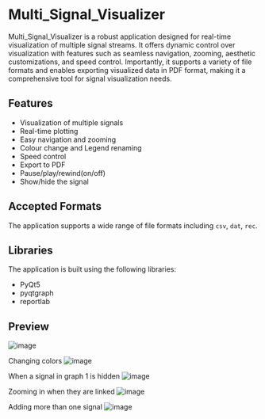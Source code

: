 # Multi_Signal_Visualizer
Multi_Signal_Visualizer is a robust application designed for real-time visualization of multiple signal streams. It offers dynamic control over visualization with features such as seamless navigation, zooming, aesthetic customizations, and speed control. Importantly, it supports a variety of file formats and enables exporting visualized data in PDF format, making it a comprehensive tool for signal visualization needs.

## Features
- Visualization of multiple signals
- Real-time plotting
- Easy navigation and zooming
- Colour change and Legend renaming
- Speed control
- Export to PDF
- Pause/play/rewind(on/off)
- Show/hide the signal

## Accepted Formats
The application supports a wide range of file formats including `csv`, `dat`, `rec`.

## Libraries
The application is built using the following libraries:
- PyQt5
- pyqtgraph
- reportlab


## Preview
![image](https://github.com/sbme-tutorials/task1-signal-viewer-dsp_fall23_task1_team_5/assets/115111861/6ec2117b-b020-4ff1-82d5-77a9f985835b)


Changing colors
![image](https://github.com/sbme-tutorials/task1-signal-viewer-dsp_fall23_task1_team_5/assets/115111861/a7b688f6-3b4f-4394-8c01-0a76f92a09df)

When a signal in graph 1 is hidden
![image](https://github.com/sbme-tutorials/task1-signal-viewer-dsp_fall23_task1_team_5/assets/115111861/0dba0c58-8283-4533-8911-26febdb9222d)

Zooming in when they are linked
![image](https://github.com/sbme-tutorials/task1-signal-viewer-dsp_fall23_task1_team_5/assets/115111861/ab18e021-1a1f-4541-832d-a4cebcb24d05)

Adding more than one signal
![image](https://github.com/sbme-tutorials/task1-signal-viewer-dsp_fall23_task1_team_5/assets/115111861/c584f667-80bc-46bf-9231-87c9b7a5ea8b)

